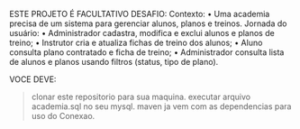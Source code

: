 ESTE PROJETO É FACULTATIVO
DESAFIO: 
Contexto:
• Uma academia precisa de um sistema para gerenciar alunos, planos e
treinos.
Jornada do usuário:
• Administrador cadastra, modifica e exclui alunos e planos de treino;
• Instrutor cria e atualiza fichas de treino dos alunos;
• Aluno consulta plano contratado e ficha de treino;
• Administrador consulta lista de alunos e planos usando filtros (status, tipo
de plano).

VOCE DEVE:
> clonar este repositorio para sua maquina.
> executar arquivo academia.sql no seu mysql.
> maven ja vem com as dependencias para uso do Conexao.